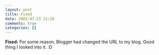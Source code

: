 ```yaml
---
layout: post
title: Fixed
date: 2003-07-23 21:28
comments: true
categories: []
---
```

<b>Fixed:</b>
For some reason, Blogger had changed the URL to my blog. Good thing I looked into it. :D
